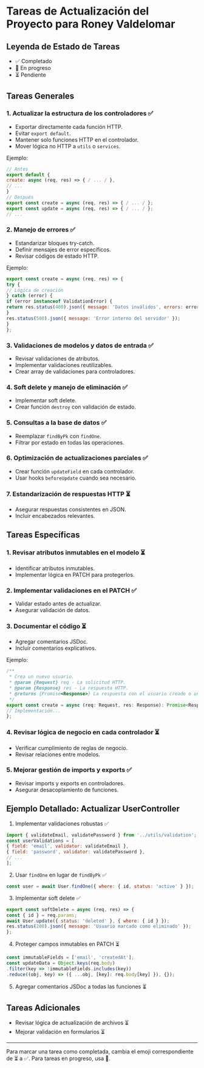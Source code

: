 # Tareas de Actualización del Proyecto para Roney Valdelomar

## Leyenda de Estado de Tareas
- ✅ Completado
- 🔄 En progreso
- ⏳ Pendiente

## Tareas Generales

### 1. Actualizar la estructura de los controladores ✅
- Exportar directamente cada función HTTP.
- Evitar `export default`.
- Mantener solo funciones HTTP en el controlador.
- Mover lógica no HTTP a `utils` o `services`.

Ejemplo:

```javascript
// Antes
export default {
create: async (req, res) => { / ... / },
// ...
}
// Después
export const create = async (req, res) => { / ... / };
export const update = async (req, res) => { / ... / };
// ...
```

### 2. Manejo de errores ✅
- Estandarizar bloques try-catch.
- Definir mensajes de error específicos.
- Revisar códigos de estado HTTP.

Ejemplo:

```javascript
export const create = async (req, res) => {
try {
// Lógica de creación
} catch (error) {
if (error instanceof ValidationError) {
return res.status(400).json({ message: 'Datos inválidos', errors: error.errors });
}
res.status(500).json({ message: 'Error interno del servidor' });
}
};
```

### 3. Validaciones de modelos y datos de entrada ✅
- Revisar validaciones de atributos.
- Implementar validaciones reutilizables.
- Crear array de validaciones para controladores.

### 4. Soft delete y manejo de eliminación ✅
- Implementar soft delete.
- Crear función `destroy` con validación de estado.

### 5. Consultas a la base de datos ✅
- Reemplazar `findByPk` con `findOne`.
- Filtrar por estado en todas las operaciones.

### 6. Optimización de actualizaciones parciales ✅
- Crear función `updateField` en cada controlador.
- Usar hooks `beforeUpdate` cuando sea necesario.

### 7. Estandarización de respuestas HTTP ⏳
- Asegurar respuestas consistentes en JSON.
- Incluir encabezados relevantes.

## Tareas Específicas

### 1. Revisar atributos inmutables en el modelo ⏳
- Identificar atributos inmutables.
- Implementar lógica en PATCH para protegerlos.

### 2. Implementar validaciones en el PATCH ✅
- Validar estado antes de actualizar.
- Asegurar validación de datos.

### 3. Documentar el código ⏳
- Agregar comentarios JSDoc.
- Incluir comentarios explicativos.

Ejemplo:

```javascript
/**
 * Crea un nuevo usuario.
 * @param {Request} req - La solicitud HTTP.
 * @param {Response} res - La respuesta HTTP.
 * @returns {Promise<Response>} La respuesta con el usuario creado o un error.
 */
export const create = async (req: Request, res: Response): Promise<Response> => {
// Implementación...
};
```

### 4. Revisar lógica de negocio en cada controlador ⏳
- Verificar cumplimiento de reglas de negocio.
- Revisar relaciones entre modelos.

### 5. Mejorar gestión de imports y exports ✅
- Revisar imports y exports en controladores.
- Asegurar desacoplamiento de funciones.

## Ejemplo Detallado: Actualizar UserController

1. Implementar validaciones robustas ✅

```javascript
import { validateEmail, validatePassword } from '../utils/validation';
const userValidations = [
{ field: 'email', validator: validateEmail },
{ field: 'password', validator: validatePassword },
// ...
];
```


2. Usar `findOne` en lugar de `findByPk` ✅

```javascript
const user = await User.findOne({ where: { id, status: 'active' } });
```

3. Implementar soft delete ✅

```javascript
export const softDelete = async (req, res) => {
const { id } = req.params;
await User.update({ status: 'deleted' }, { where: { id } });
res.status(200).json({ message: 'Usuario marcado como eliminado' });
};
```

4. Proteger campos inmutables en PATCH ⏳

```javascript
const immutableFields = ['email', 'createdAt'];
const updateData = Object.keys(req.body)
.filter(key => !immutableFields.includes(key))
.reduce((obj, key) => ({ ...obj, [key]: req.body[key] }), {});
```

5. Agregar comentarios JSDoc a todas las funciones ⏳

## Tareas Adicionales

- Revisar lógica de actualización de archivos ⏳
- Mejorar validación en formularios ⏳

---

Para marcar una tarea como completada, cambia el emoji correspondiente de ⏳ a ✅. Para tareas en progreso, usa 🔄.

